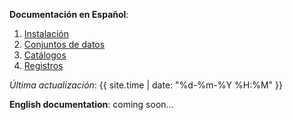 **Documentación en Español**:

01. [Instalación](es/instalacion)
02. [Conjuntos de datos](es/conjuntos-de-datos)
03. [Catálogos](es/catalogos)
04. [Registros](es/registros)

*Última actualización*: {{ site.time | date: "%d-%m-%Y %H:%M" }}

**English documentation**: coming soon...
